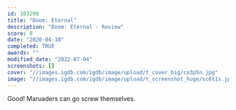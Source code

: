 ```yaml
---
id: 103298
title: "Doom: Eternal"
description: "Doom: Eternal - Review"
score: 8
date: "2020-04-10"
completed: TRUE
awards: ""
modified_date: "2022-07-04"
screenshots: []
cover: "//images.igdb.com/igdb/image/upload/t_cover_big/co3p5n.jpg"
image: "//images.igdb.com/igdb/image/upload/t_screenshot_huge/sc6t1s.jpg"
---
```

Good! Maruaders can go screw themselves.